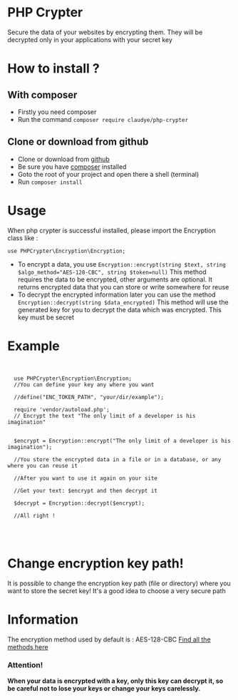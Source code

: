 # PHP Crypter
Secure the data of your websites by encrypting them. They will be decrypted only in your applications with your secret key

# How to install ?

  ## With composer

  * Firstly you need composer 
  * Run the command `composer require claudye/php-crypter`

  ## Clone or download from github
  * Clone or download from  [github](https://github.com/Claudye/php-crypter)
  * Be sure you have [composer](https://getcomposer.org/) installed
  * Goto the root of your project and open there a shell (terminal)
  * Run `composer install`
  
# Usage
  When php crypter is successful installed, please import the Encryption class like :

  `use PHPCrypter\Encryption\Encryption;`

  * To encrypt a data, you use `Encryption::encrypt(string $text, string $algo_method="AES-128-CBC", string $token=null)`
  This method requires the data to be encrypted, other arguments are optional. It returns encrypted data that you can store or write somewhere for reuse
  * To decrypt the encrypted information later you can use the method
  `Encryption::decrypt(string $data_encrypted)`
  This method will use the generated key for you to decrypt the data which was encrypted. This key must be secret

# Example
 <pre>
 <code>

  use PHPCrypter\Encryption\Encryption;
  //You can define your key any where you want 

  //define("ENC_TOKEN_PATH", "your/dir/example");

  require 'vendor/autoload.php';
  // Encrypt the text "The only limit of a developer is his imagination" <br> <br>
  $encrypt = Encryption::encrypt("The only limit of a developer is his imagination");

  //You store the encrypted data in a file or in a database, or any where you can reuse it <br>
  //After you want to use it again on your site <br>
  //Get your text: $encrypt and then decrypt it <br>
  $decrypt = Encryption::decrypt($encrypt); 

  //All right ! <br>

</code>
</pre>

# Change encryption key path!

 It is possible to change the encryption key path (file or directory) where you want to store the secret key! It's a good idea to choose a very secure path

# Information
The encryption method used by default is : AES-128-CBC
[Find all the methods here](https://www.php.net/manual/fr/function.openssl-get-cipher-methods.php)

### Attention!
**When your data is encrypted with a key, only this key can decrypt it, so be careful not to lose your keys or change your keys carelessly.**